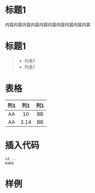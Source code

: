 # 标题1
内容内容内容内容内容内容内容内容内容内容

# 标题1
> * 列表1
> * 列表1

# 表格
| 列1 | 列1 | 列1 |
| :---:| :---:| :---:|
| AA     | 10  | BB |
| AA   | 3.14 | BB |

 
# 插入代码
```
cd ..
make
```

# 样例
